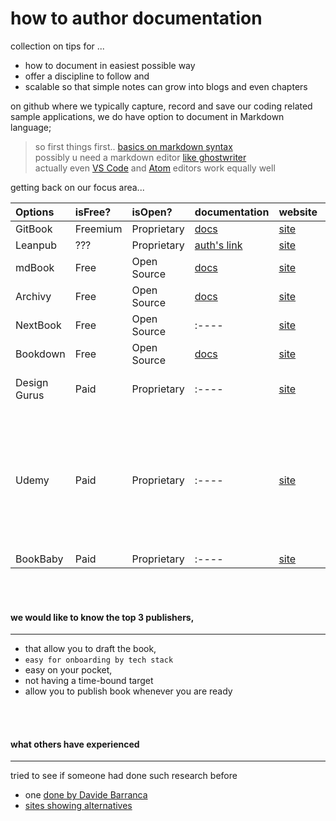 # how to author documentation
collection on tips for ...
* how to document in easiest possible way 
* offer a discipline to follow and 
* scalable so that simple notes can grow into blogs and even chapters

on github where we typically capture, record and save our coding related sample applications, we do have option to document in Markdown language; 

> so first things first.. [basics on markdown syntax](https://github.com/adam-p/markdown-here/wiki/Markdown-Cheatsheet)
> <br/> possibly u need a markdown editor [like ghostwriter](https://wereturtle.github.io/ghostwriter/)
> <br/> actually even [VS Code](https://code.visualstudio.com/) and [Atom](https://atom.io/) editors work equally well


getting back on our focus area...

| Options | isFree? | isOpen? | documentation | website | comments |
|:---- |:---- |:---- |:---- |:---- |:---- |
| GitBook |Freemium |Proprietary |[docs](https://docs.gitbook.com/) |[site](https://www.gitbook.com/) |tbd |
| Leanpub |??? |Proprietary |[auth's link](https://leanpub.com/authors) |[site](https://leanpub.com/) |tbd |
| mdBook |Free |Open Source |[docs](https://docs.rs/mdbook/latest/mdbook/) |[site](https://rust-lang.github.io/mdBook/) |tbd |
| Archivy |Free |Open Source |[docs](https://archivy.github.io/) |[site](https://github.com/archivy/) |tbd |
| NextBook |Free |Open Source |:---- |[site](https://nextbook.io/) |tbd |
| Bookdown |Free |Open Source |[docs](https://bookdown.org/yihui/bookdown/) |[site](https://bookdown.org/) |tbd |
| Design Gurus |Paid |Proprietary |:---- |[site](https://designgurus.org/) | this is more like udemy |
| Udemy |Paid |Proprietary |:---- |[site](https://www.udemy.com/) | provides a market place to create/ publish courses and serve learners with affordable courses |
| BookBaby |Paid |Proprietary |:---- |[site](https://www.bookbaby.com/) |tbd |

<br/><br/>
#### we would like to know the top 3 publishers, 
---
* that allow you to draft the book, 
* ``` easy for onboarding by tech stack ```
* easy on your pocket, 
* not having a time-bound target 
* allow you to publish book whenever you are ready

<br/><br/>
#### what others have experienced
---
tried to see if someone had done such research before
 * one [done by Davide Barranca](https://www.davidebarranca.com/2019/10/2019-10-15-leanpub-alternatives-imho/)
 * [sites showing alternatives](https://alternativeto.net/software/leanpub/)